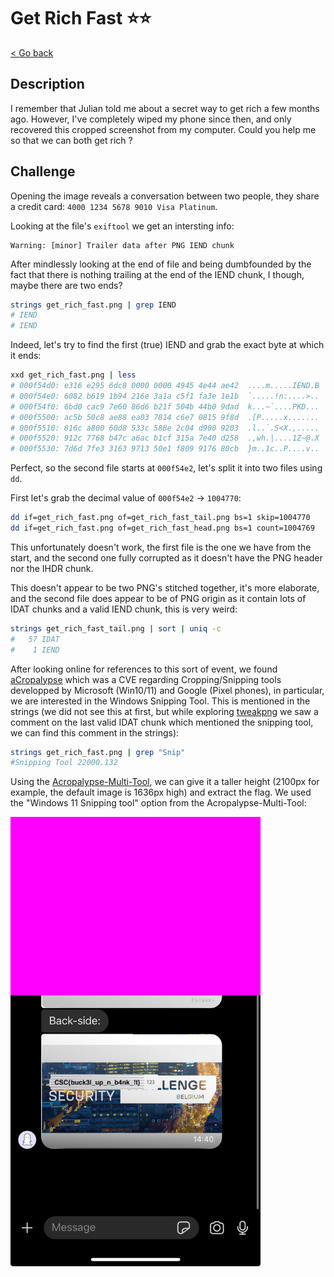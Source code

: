 # Get Rich Fast ⭐⭐

[< Go back](../../README.md)

## Description

I remember that Julian told me about a secret way to get rich a few months ago.
However, I've completely wiped my phone since then, and only recovered this cropped screenshot from my computer.
Could you help me so that we can both get rich ?

## Challenge

Opening the image reveals a conversation between two people, they share a credit card: `4000 1234 5678 9010 Visa Platinum`.

Looking at the file's `exiftool` we get an intersting info:

```
Warning: [minor] Trailer data after PNG IEND chunk
```

After mindlessly looking at the end of file and being dumbfounded by the fact that there is nothing trailing at the end of the IEND chunk, I though, maybe there are two ends?

```bash
strings get_rich_fast.png | grep IEND
# IEND
# IEND
```

Indeed, let's try to find the first (true) IEND and grab the exact byte at which it ends:

```bash
xxd get_rich_fast.png | less
# 000f54d0: e316 e295 6dc8 0000 0000 4945 4e44 ae42  ....m.....IEND.B
# 000f54e0: 6082 b619 1b94 216e 3a1a c5f1 fa3e 1e1b  `.....!n:....>..
# 000f54f0: 6bd0 cac9 7e60 86d6 b21f 504b 44b0 9dad  k...~`....PKD...
# 000f5500: ac5b 50c8 ae88 ea03 7814 c6e7 0815 9f8d  .[P.....x.......
# 000f5510: 816c a800 60d8 533c 588e 2c04 d900 9203  .l..`.S<X.,.....
# 000f5520: 912c 7768 b47c a6ac b1cf 315a 7e40 d258  .,wh.|....1Z~@.X
# 000f5530: 7d6d 7fe3 3163 9713 50e1 f809 9176 80cb  }m..1c..P....v..
```

Perfect, so the second file starts at `000f54e2`, let's split it into two files using `dd`.

First let's grab the decimal value of `000f54e2` -> `1004770`:

```bash
dd if=get_rich_fast.png of=get_rich_fast_tail.png bs=1 skip=1004770
dd if=get_rich_fast.png of=get_rich_fast_head.png bs=1 count=1004769
```

This unfortunately doesn't work, the first file is the one we have from the start, and the second one fully corrupted as it doesn't have the PNG header nor the IHDR chunk.

This doesn't appear to be two PNG's stitched together, it's more elaborate, and the second file does appear to be of PNG origin as it contain lots of IDAT chunks and a valid IEND chunk, this is very weird:

```bash
strings get_rich_fast_tail.png | sort | uniq -c
#   57 IDAT
#    1 IEND
```

After looking online for references to this sort of event, we found [aCropalypse](https://www.wikiwand.com/en/ACropalypse) which was a CVE regarding Cropping/Snipping tools developped by Microsoft (Win10/11) and Google (Pixel phones), in particular, we are interested in the Windows Snipping Tool. This is mentioned in the strings (we did not see this at first, but while exploring [tweakpng](https://entropymine.com/jason/tweakpng/) we saw a comment on the last valid IDAT chunk which mentioned the snipping tool, we can find this comment in the strings):

```bash
strings get_rich_fast.png | grep "Snip"
#Snipping Tool 22000.132
```

Using the [Acropalypse-Multi-Tool](https://github.com/frankthetank-music/Acropalypse-Multi-Tool), we can give it a taller height (2100px for example, the default image is 1636px high) and extract the flag. We used the "Windows 11 Snipping tool" option from the Acropalypse-Multi-Tool:

<img src="./get_rich_fast_recovered.jpg" alt="get_rich_fast_recovered" width="400px">
